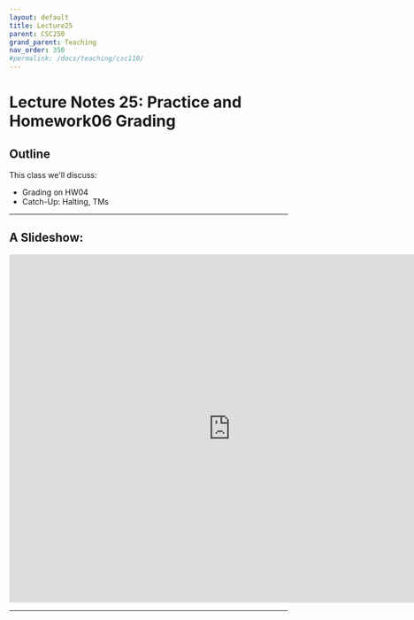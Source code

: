 ```yaml
---
layout: default
title: Lecture25
parent: CSC250
grand_parent: Teaching
nav_order: 350
#permalink: /docs/teaching/csc110/
---  
```



Lecture Notes 25: Practice and Homework06 Grading
=============================================================

## Outline ##


This class we'll discuss:

* Grading on HW04
* Catch-Up: Halting, TMs


* * *

A Slideshow:
---------------

<iframe src="https://docs.google.com/presentation/d/e/2PACX-1vT4LSHdJxzqv-Ygwq_-4pdkpMJRycdVM8P3kMaoqa61C9wG68FQp6rO5jLMfydUIxO2klrtekJrsp7z/embed?start=false&loop=false&delayms=60000" frameborder="0" width="800" height="629" allowfullscreen="true" mozallowfullscreen="true" webkitallowfullscreen="true"></iframe>

---
  